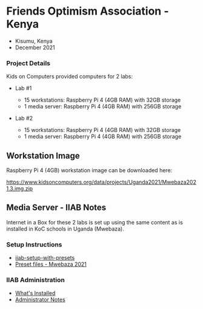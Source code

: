 
# Friends Optimism Association - Kenya 

- Kisumu, Kenya
- December 2021

### Project Details
Kids on Computers provided computers for 2 labs:

- Lab #1
  - 15 workstations: Raspberry Pi 4 (4GB RAM) with 32GB storage
  - 1 media server: Raspberry Pi 4 (4GB RAM) with 256GB storage

- Lab #2
  - 15 workstations: Raspberry Pi 4 (4GB RAM) with 32GB storage
  - 1 media server: Raspberry Pi 4 (4GB RAM) with 256GB storage

## Workstation Image

Raspberry Pi 4 (4GB) workstation image can be downloaded here:

https://www.kidsoncomputers.org/data/projects/Uganda2021/Mwebaza2021.3.img.zip


## Media Server - IIAB Notes

Internet in a Box for these 2 labs is set up using the same content as is installed in KoC schools in Uganda (Mwebaza).

### Setup Instructions

- [iiab-setup-with-presets](https://github.com/kidsoncomputers/documentation/blob/master/iiab-setup/iiab-setup-with-presets.md)
- [Preset files - Mwebaza 2021](https://github.com/kidsoncomputers/documentation/tree/master/iiab-setup/presets/mwebaza-2021)

### IIAB Administration

- [What's Installed](./Internet%20in%20a%20Box%20-%20Kids%20on%20Computers%20-%20Kenya.pdf)
- [Administrator Notes](./iiab-administrator.md)


